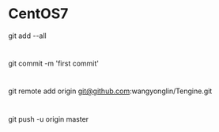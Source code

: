 # CentOS7
git add --all
#
git commit -m 'first commit'
#
git remote add origin git@github.com:wangyonglin/Tengine.git
#
git push -u origin master
